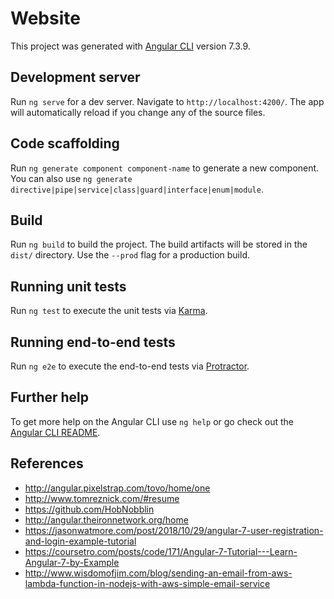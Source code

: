 # Website

This project was generated with [Angular CLI](https://github.com/angular/angular-cli) version 7.3.9.

## Development server

Run `ng serve` for a dev server. Navigate to `http://localhost:4200/`. The app will automatically reload if you change any of the source files.

## Code scaffolding

Run `ng generate component component-name` to generate a new component. You can also use `ng generate directive|pipe|service|class|guard|interface|enum|module`.

## Build

Run `ng build` to build the project. The build artifacts will be stored in the `dist/` directory. Use the `--prod` flag for a production build.

## Running unit tests

Run `ng test` to execute the unit tests via [Karma](https://karma-runner.github.io).

## Running end-to-end tests

Run `ng e2e` to execute the end-to-end tests via [Protractor](http://www.protractortest.org/).

## Further help

To get more help on the Angular CLI use `ng help` or go check out the [Angular CLI README](https://github.com/angular/angular-cli/blob/master/README.md).

## References

* http://angular.pixelstrap.com/tovo/home/one
* http://www.tomreznick.com/#resume
* https://github.com/HobNobblin
* http://angular.theironnetwork.org/home
* https://jasonwatmore.com/post/2018/10/29/angular-7-user-registration-and-login-example-tutorial
* https://coursetro.com/posts/code/171/Angular-7-Tutorial---Learn-Angular-7-by-Example
* http://www.wisdomofjim.com/blog/sending-an-email-from-aws-lambda-function-in-nodejs-with-aws-simple-email-service
